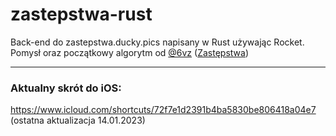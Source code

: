 # zastepstwa-rust
Back-end do zastepstwa.ducky.pics napisany w Rust używając Rocket.
Pomysł oraz początkowy algorytm od [@6vz](https://github.com/6vz) ([Zastępstwa](https://github.com/6vz/zastepstwa))

---

###  Aktualny skrót do iOS:
https://www.icloud.com/shortcuts/72f7e1d2391b4ba5830be806418a04e7
(ostatna aktualizacja 14.01.2023)
